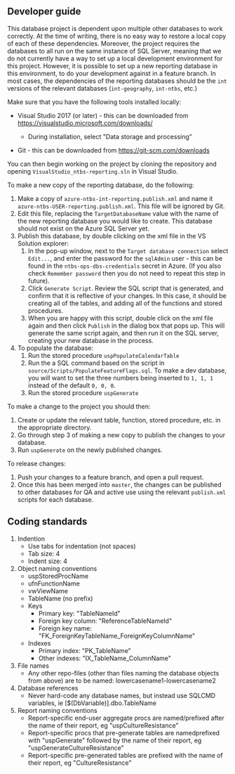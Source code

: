 ## Developer guide

This database project is dependent upon multiple other databases to work correctly. At the time of writing, there is no easy way to restore a local copy of each of these dependencies. Moreover, the project requires the databases to all run on the same instance of SQL Server, meaning that we do not currently have a way to set up a local development environment for this project.
However, it is possible to set up a new reporting database in this environment, to do your development against in a feature branch. In most cases, the dependencies of the reporting databases should be the `int` versions of the relevant databases (`int-geography`, `int-ntbs`, etc.)

Make sure that you have the following tools installed locally:

- Visual Studio 2017 (or later) - this can be downloaded from https://visualstudio.microsoft.com/downloads/
	- During installation, select "Data storage and processing"

- Git - this can be downloaded from https://git-scm.com/downloads

You can then begin working on the project by cloning the repository and opening `VisualStudio_ntbs-reporting.sln` in Visual Studio.

To make a new copy of the reporting database, do the following:
1. Make a copy of `azure-ntbs-int-reporting.publish.xml` and name it `azure-ntbs-USER-reporting.publish.xml`. This file will be ignored by Git.
2. Edit this file, replacing the `TargetDatabaseName` value with the name of the new reporting database you would like to create. This database should not exist on the Azure SQL Server yet.
3. Publish this database, by double clicking on the xml file in the VS Solution explorer:
    1. In the pop-up window, next to the `Target database connection` select `Edit...`, and enter the password for the `sqlAdmin` user - this can be found in the `ntbs-ops-dbs-credentials` secret in Azure. (If you also check `Remember password` then you do not need to repeat this step in future).
    2. Click `Generate Script`. Review the SQL script that is generated, and confirm that it is reflective of your changes. In this case, it should be creating all of the tables, and adding all of the functions and stored procedures.
    3. When you are happy with this script, double click on the xml file again and then click `Publish` in the dialog box that pops up. This will generate the same script again, and then run it on the SQL server, creating your new database in the process.
4. To populate the database:
    1. Run the stored procedure `uspPopulateCalendarTable`
    2. Run the a SQL command based on the script in `source/Scripts/PopulateFeatureFlags.sql`. To make a dev database, you will want to set the three numbers being inserted to `1, 1, 1` instead of the default `0, 0, 0`.
    3. Run the stored procedure `uspGenerate`

To make a change to the project you should then:

1. Create or update the relevant table, function, stored procedure, etc. in the appropriate directory.
2. Go through step 3 of making a new copy to publish the changes to your database.
3. Run `uspGenerate` on the newly published changes.

To release changes:

1. Push your changes to a feature branch, and open a pull request.
2. Once this has been merged into `master`, the changes can be published to other databases for QA and active use using the relevant `publish.xml` scripts for each database.

## Coding standards

1. Indention
	- Use tabs for indentation (not spaces)
	- Tab size: 4
	- Indent size: 4
2. Object naming conventions
	- uspStoredProcName
	- ufnFunctionName
	- vwViewName
	- TableName (no prefix)
	- Keys
		- Primary key: "TableNameId"
		- Foreign key column: "ReferenceTableNameId"
		- Foreign key name: "FK_ForeignKeyTableName_ForeignKeyColumnName"
	- Indexes
		- Primary index: "PK_TableName"
		- Other indexes: "IX_TableName_ColumnName"
3. File names
	- Any other repo-files (other than files naming the database objects from above) are to be named: lowercasename1-lowercasename2
4. Database references
	- Never hard-code any database names, but instead use SQLCMD variables, ie [$(DbVariable)].dbo.TableName
3. Report naming conventions
    - Report-specific end-user aggregate procs are named/prefixed after the name of their report, eg "uspCultureResistance"
    - Report-specific procs that pre-generate tables are namedprefixed with "uspGenerate" followed by the name of their report, eg "uspGenerateCultureResistance"
    - Report-specific pre-generated tables are prefixed with the name of their report, eg "CultureResistance"
